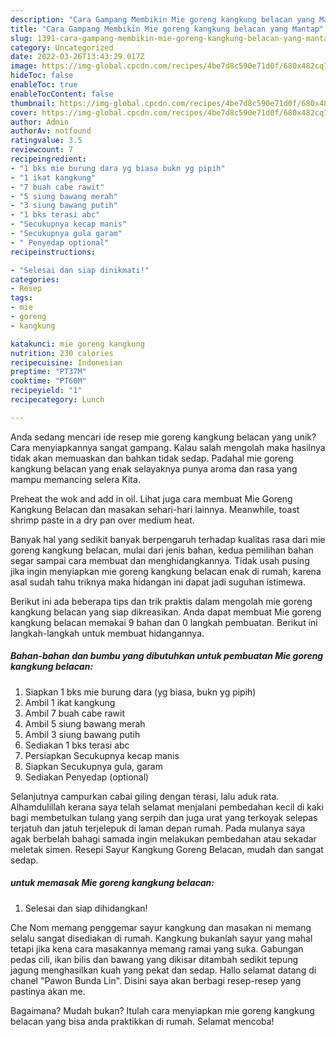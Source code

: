 ```yaml
---
description: "Cara Gampang Membikin Mie goreng kangkung belacan yang Mantap"
title: "Cara Gampang Membikin Mie goreng kangkung belacan yang Mantap"
slug: 1391-cara-gampang-membikin-mie-goreng-kangkung-belacan-yang-mantap
category: Uncategorized
date: 2022-03-26T13:43:29.017Z
image: https://img-global.cpcdn.com/recipes/4be7d8c590e71d0f/680x482cq70/mie-goreng-kangkung-belacan-foto-resep-utama.jpg
hideToc: false
enableToc: true
enableTocContent: false
thumbnail: https://img-global.cpcdn.com/recipes/4be7d8c590e71d0f/680x482cq70/mie-goreng-kangkung-belacan-foto-resep-utama.jpg
cover: https://img-global.cpcdn.com/recipes/4be7d8c590e71d0f/680x482cq70/mie-goreng-kangkung-belacan-foto-resep-utama.jpg
author: Admin
authorAv: notfound
ratingvalue: 3.5
reviewcount: 7
recipeingredient:
- "1 bks mie burung dara yg biasa bukn yg pipih"
- "1 ikat kangkung"
- "7 buah cabe rawit"
- "5 siung bawang merah"
- "3 siung bawang putih"
- "1 bks terasi abc"
- "Secukupnya kecap manis"
- "Secukupnya gula garam"
- " Penyedap optional"
recipeinstructions:

- "Selesai dan siap dinikmati!"
categories:
- Resep
tags:
- mie
- goreng
- kangkung

katakunci: mie goreng kangkung 
nutrition: 230 calories
recipecuisine: Indonesian
preptime: "PT37M"
cooktime: "PT60M"
recipeyield: "1"
recipecategory: Lunch

---
```





Anda sedang mencari ide resep mie goreng kangkung belacan yang unik? Cara menyiapkannya sangat gampang. Kalau salah mengolah maka hasilnya tidak akan memuaskan dan bahkan tidak sedap. Padahal mie goreng kangkung belacan yang enak selayaknya punya aroma dan rasa yang mampu memancing selera Kita.





Preheat the wok and add in oil. Lihat juga cara membuat Mie Goreng Kangkung Belacan dan masakan sehari-hari lainnya. Meanwhile, toast shrimp paste in a dry pan over medium heat.

Banyak hal yang sedikit banyak berpengaruh terhadap kualitas rasa dari mie goreng kangkung belacan, mulai dari jenis bahan, kedua pemilihan bahan segar sampai cara membuat dan menghidangkannya. Tidak usah pusing jika ingin menyiapkan mie goreng kangkung belacan enak di rumah, karena asal sudah tahu triknya maka hidangan ini dapat jadi suguhan istimewa.






Berikut ini ada beberapa tips dan trik praktis dalam mengolah mie goreng kangkung belacan yang siap dikreasikan. Anda dapat membuat Mie goreng kangkung belacan memakai 9 bahan dan 0 langkah pembuatan. Berikut ini langkah-langkah untuk membuat hidangannya.

<!--inarticleads1-->

##### Bahan-bahan dan bumbu yang dibutuhkan untuk pembuatan Mie goreng kangkung belacan:

1. Siapkan 1 bks mie burung dara (yg biasa, bukn yg pipih)
1. Ambil 1 ikat kangkung
1. Ambil 7 buah cabe rawit
1. Ambil 5 siung bawang merah
1. Ambil 3 siung bawang putih
1. Sediakan 1 bks terasi abc
1. Persiapkan Secukupnya kecap manis
1. Siapkan Secukupnya gula, garam
1. Sediakan  Penyedap (optional)


Selanjutnya campurkan cabai giling dengan terasi, lalu aduk rata. Alhamdulillah kerana saya telah selamat menjalani pembedahan kecil di kaki bagi membetulkan tulang yang serpih dan juga urat yang terkoyak selepas terjatuh dan jatuh terjelepuk di laman depan rumah. Pada mulanya saya agak berbelah bahagi samada ingin melakukan pembedahan atau sekadar meletak simen. Resepi Sayur Kangkung Goreng Belacan, mudah dan sangat sedap. 

<!--inarticleads2-->

#####  untuk memasak Mie goreng kangkung belacan:


1. Selesai dan siap dihidangkan!

Che Nom memang penggemar sayur kangkung dan masakan ni memang selalu sangat disediakan di rumah. Kangkung bukanlah sayur yang mahal tetapi jika kena cara masakannya memang ramai yang suka. Gabungan pedas cili, ikan bilis dan bawang yang dikisar ditambah sedikit tepung jagung menghasilkan kuah yang pekat dan sedap. Hallo selamat datang di chanel &#34;Pawon Bunda Lin&#34;. Disini saya akan berbagi resep-resep yang pastinya akan me. 

Bagaimana? Mudah bukan? Itulah cara menyiapkan mie goreng kangkung belacan yang bisa anda praktikkan di rumah. Selamat mencoba!
